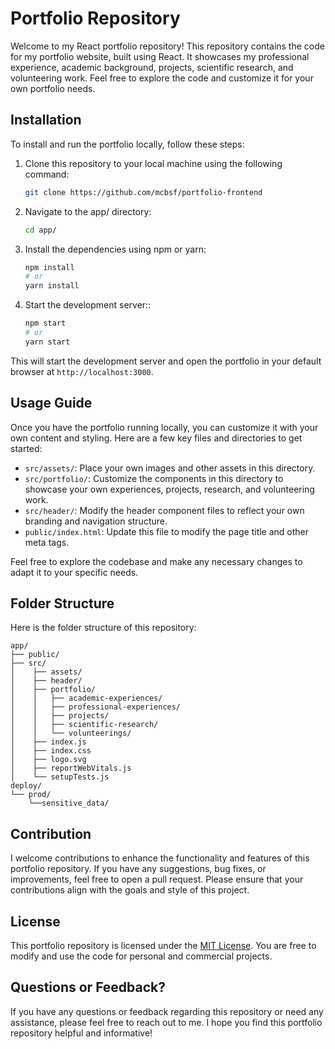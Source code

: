# Portfolio Repository

Welcome to my React portfolio repository! This repository contains the code for my portfolio website, built using React. It showcases my professional experience, academic background, projects, scientific research, and volunteering work. Feel free to explore the code and customize it for your own portfolio needs.

## Installation

To install and run the portfolio locally, follow these steps:

1. Clone this repository to your local machine using the following command:

   ```bash
   git clone https://github.com/mcbsf/portfolio-frontend
   ```

2. Navigate to the app/ directory:

    ```bash
   cd app/
   ```

3. Install the dependencies using npm or yarn:


    ```bash
    npm install
    # or
    yarn install
   ```
4. Start the development server::

    ```bash
    npm start
    # or
    yarn start

    ```

This will start the development server and open the portfolio in your default browser at `http://localhost:3000`.


## Usage Guide

Once you have the portfolio running locally, you can customize it with your own content and styling. Here are a few key files and directories to get started:

- `src/assets/`: Place your own images and other assets in this directory.
- `src/portfolio/`: Customize the components in this directory to showcase your own experiences, projects, research, and volunteering work.
- `src/header/`: Modify the header component files to reflect your own branding and navigation structure.
- `public/index.html`: Update this file to modify the page title and other meta tags.

Feel free to explore the codebase and make any necessary changes to adapt it to your specific needs.

## Folder Structure

Here is the folder structure of this repository:

```
app/
├── public/
├── src/
│    ├── assets/
│    ├── header/
│    ├── portfolio/
│    │   ├── academic-experiences/
│    │   ├── professional-experiences/
│    │   ├── projects/
│    │   ├── scientific-research/
│    │   └── volunteerings/
│    ├── index.js
│    ├── index.css
│    ├── logo.svg
│    ├── reportWebVitals.js
│    └── setupTests.js
deploy/
└── prod/
    └──sensitive_data/
```
## Contribution

I welcome contributions to enhance the functionality and features of this portfolio repository. If you have any suggestions, bug fixes, or improvements, feel free to open a pull request. Please ensure that your contributions align with the goals and style of this project.

## License

This portfolio repository is licensed under the [MIT License](LICENSE). You are free to modify and use the code for personal and commercial projects.

## Questions or Feedback?

If you have any questions or feedback regarding this repository or need any assistance, please feel free to reach out to me. I hope you find this portfolio repository helpful and informative!
